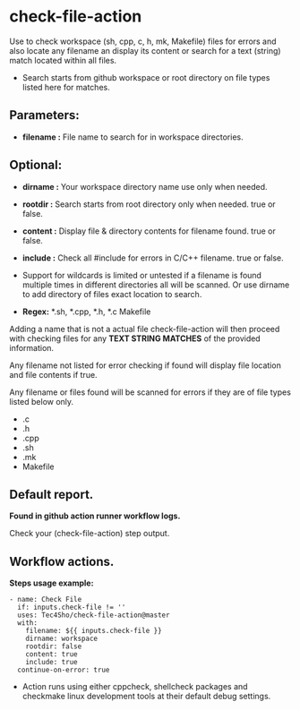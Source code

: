 # check-file-action

Use to check workspace (sh, cpp, c, h, mk, Makefile) files for errors and also locate any filename an display its content or search for a text (string) match located within all files.

- Search starts from github workspace or root directory on file types listed here for matches.


## Parameters:

- **filename :**  File name to search for in workspace directories. 

## Optional:

- **dirname :**  Your workspace directory name use only when needed.

- **rootdir :**  Search starts from root directory only when needed. true or false.

- **content :**  Display file & directory contents for filename found. true or false.

- **include :**  Check all #include <name> for errors in C/C++ filename. true or false.

- Support for wildcards is limited or untested if a filename is found multiple times in different directories all will be scanned. Or use dirname to add directory of files exact location to search.
- **Regex:** *.sh, *.cpp, *.h, *.c Makefile

Adding a name that is not a actual file check-file-action will then proceed with checking files for any **TEXT STRING MATCHES** of the provided information.

Any filename not listed for error checking if found will display file location and file contents if true.

Any filename or files found will be scanned for errors if they are of file types listed below only.
- .c
- .h
- .cpp
- .sh
- .mk
- Makefile

## Default report.
**Found in github action runner workflow logs.**

Check your (check-file-action) step output.

## Workflow actions.
**Steps usage example:**


    - name: Check File
      if: inputs.check-file != ''
      uses: Tec4Sho/check-file-action@master
      with:
        filename: ${{ inputs.check-file }}
        dirname: workspace
        rootdir: false
        content: true
        include: true
      continue-on-error: true


- Action runs using either cppcheck, shellcheck packages and checkmake linux development tools at their default debug settings.
